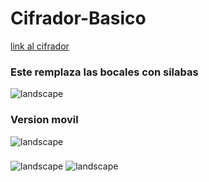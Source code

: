 # Cifrador-Basico

<a href="https://alfredamaya.github.io/Cifrador-Basico/">link al cifrador</a>
<h3>Este remplaza las bocales con silabas</h3>
<img alt="landscape" src="https://user-images.githubusercontent.com/89407228/232669990-71e9db04-aa07-4e79-8042-e3ff4bf0085c.png">
<h3>Version movil</h3>
<img alt="landscape" src="https://user-images.githubusercontent.com/89407228/232669993-50ca9220-5128-4d92-9b34-d326b38bbece.jpeg">
<h3></h3>
<img alt="landscape" src="https://user-images.githubusercontent.com/89407228/232669996-14d90341-69be-4342-98a6-b06d924b4955.png">
<img alt="landscape" src="https://user-images.githubusercontent.com/89407228/232669998-7d3a4f3f-a137-4333-9161-d26d5235ea41.png">

